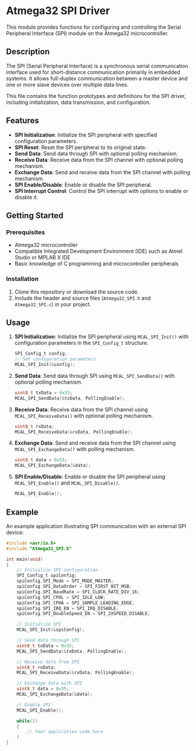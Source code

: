 # Atmega32 SPI Driver

This module provides functions for configuring and controlling the Serial Peripheral Interface (SPI) module on the Atmega32 microcontroller.

## Description

The SPI (Serial Peripheral Interface) is a synchronous serial communication interface used for short-distance communication primarily in embedded systems. It allows full-duplex communication between a master device and one or more slave devices over multiple data lines.

This file contains the function prototypes and definitions for the SPI driver, including initialization, data transmission, and configuration.

## Features

- **SPI Initialization**: Initialize the SPI peripheral with specified configuration parameters.
- **SPI Reset**: Reset the SPI peripheral to its original state.
- **Send Data**: Send data through SPI with optional polling mechanism.
- **Receive Data**: Receive data from the SPI channel with optional polling mechanism.
- **Exchange Data**: Send and receive data from the SPI channel with polling mechanism.
- **SPI Enable/Disable**: Enable or disable the SPI peripheral.
- **SPI Interrupt Control**: Control the SPI interrupt with options to enable or disable it.


## Getting Started

### Prerequisites

- Atmega32 microcontroller
- Compatible Integrated Development Environment (IDE) such as Atmel Studio or MPLAB X IDE
- Basic knowledge of C programming and microcontroller peripherals

### Installation

1. Clone this repository or download the source code.
2. Include the header and source files (`Atmega32_SPI.h` and `Atmega32_SPI.c`) in your project.

## Usage

1. **SPI Initialization**: Initialize the SPI peripheral using `MCAL_SPI_Init()` with configuration parameters in the `SPI_Config_t` structure.

    ```c
    SPI_Config_t config;
    // Set configuration parameters
    MCAL_SPI_Init(&config);
    ```

2. **Send Data**: Send data through SPI using `MCAL_SPI_SendData()` with optional polling mechanism.

    ```c
    uint8_t txData = 0x55;
    MCAL_SPI_SendData(&txData, PollingEnable);
    ```

3. **Receive Data**: Receive data from the SPI channel using `MCAL_SPI_ReceiveData()` with optional polling mechanism.

    ```c
    uint8_t rxData;
    MCAL_SPI_ReceiveData(&rxData, PollingEnable);
    ```

4. **Exchange Data**: Send and receive data from the SPI channel using `MCAL_SPI_ExchangeData()` with polling mechanism.

    ```c
    uint8_t data = 0x55;
    MCAL_SPI_ExchangeData(&data);
    ```

5. **SPI Enable/Disable**: Enable or disable the SPI peripheral using `MCAL_SPI_Enable()` and `MCAL_SPI_Disable()`.

    ```c
    MCAL_SPI_Enable();
    ```

## Example

An example application illustrating SPI communication with an external SPI device:

```c
#include <avr/io.h>
#include "Atmega32_SPI.h"

int main(void)
{
    // Initialize SPI configuration
    SPI_Config_t spiConfig;
    spiConfig.SPI_Mode = SPI_MODE_MASTER;
    spiConfig.SPI_DataOrder = SPI_FIRST_BIT_MSB;
    spiConfig.SPI_BaudRate = SPI_CLOCK_RATE_DIV_16;
    spiConfig.SPI_CPOL = SPI_IDLE_LOW;
    spiConfig.SPI_CPHA = SPI_SAMPLE_LEADING_EDGE;
    spiConfig.SPI_IRQ_EN = SPI_IRQ_DISABLE;
    spiConfig.SPI_DoubleSpeed_EN = SPI_2XSPEED_DISABLE;

    // Initialize SPI
    MCAL_SPI_Init(&spiConfig);

    // Send data through SPI
    uint8_t txData = 0x55;
    MCAL_SPI_SendData(&txData, PollingEnable);

    // Receive data from SPI
    uint8_t rxData;
    MCAL_SPI_ReceiveData(&rxData, PollingEnable);

    // Exchange data with SPI
    uint8_t data = 0x55;
    MCAL_SPI_ExchangeData(&data);

    // Enable SPI
    MCAL_SPI_Enable();

    while(1)
    {
        // Your application code here
    }
}
